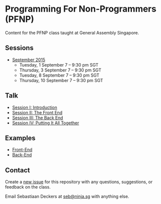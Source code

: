 # Programming For Non-Programmers (PFNP)
Content for the PFNP class taught at General Assembly Singapore.

## Sessions
- [September 2015](https://generalassemb.ly/education/programming-for-non-programmers/singapore/16095)
  - Tuesday, 1 September 7 – 9:30 pm SGT
  - Thursday, 3 September 7 – 9:30 pm SGT
  - Tuesday, 8 September 7 – 9:30 pm SGT
  - Thursday, 10 September 7 – 9:30 pm SGT

## Talk
- [Session I: Introduction](1.md)
- [Session II: The Front End](2.md)
- [Session III: The Back End](3.md)
- [Session IV: Putting It All Together](4.md)

## Examples
- [Front-End](./frontend)
- [Back-End](./backend)

## Contact
Create a [new issue](https://github.com/cbas/pfnp/issues/new) for this repository with any questions, suggestions, or feedback on the class.

Email Sebastiaan Deckers at <seb@ninja.sg> with anything else.
